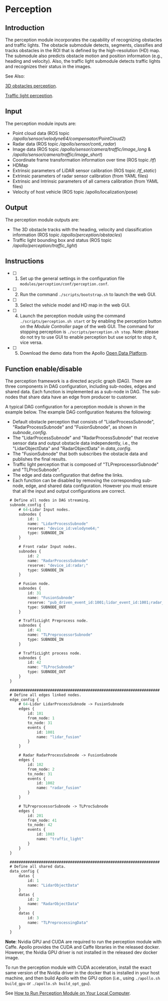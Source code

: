 # Perception

## Introduction
The perception module incorporates the capability of recognizing obstacles and traffic lights. The obstacle submodule detects, segments, classifies and tracks obstacles in the ROI that is defined by the high-resolution (HD) map. The submodule also predicts obstacle motion and position information (e.g., heading and velocity). Also, the traffic light submodule detects traffic lights and recognizes their status in the images.

See Also:

 [3D obstacles perception](https://github.com/ApolloAuto/apollo/blob/master/docs/specs/3d_obstacle_perception.md).

 [Traffic light perception](https://github.com/ApolloAuto/apollo/blob/master/docs/specs/traffic_light.md).

## Input

The perception module inputs are:

- Point cloud data (ROS topic _/apollo/sensor/velodyne64/compensator/PointCloud2_)
- Radar data (ROS topic _/apollo/sensor/conti_radar_)
- Image data (ROS topic _/apollo/sensor/camera/traffic/image_long_ & _/apollo/sensor/camera/traffic/image_short_)
- Coordinate frame transformation information over time (ROS topic _/tf_)
- HDMap
- Extrinsic parameters of LiDAR sensor calibration (ROS topic _/tf_static_)
- Extrinsic parameters of radar sensor calibration (from YAML files)
- Extrinsic and Intrinsic parameters of all camera calibration (from YAML files)
- Velocity of host vehicle (ROS topic /apollo/localization/pose)

## Output

The perception module outputs are:

* The 3D obstacle tracks with the heading, velocity and classification information (ROS topic _/apollo/perception/obstacles_)
* Traffic light bounding box and status (ROS topic _/apollo/perception/traffic_light_)
## Instructions

- [ ] 1. Set up the general settings in the configuration file `modules/perception/conf/perception.conf`.
- [ ] 2. Run the command  `./scripts/bootstrap.sh` to launch the web GUI.
- [ ] 3. Select the vehicle model and HD map in the web GUI.
- [ ] 4. Launch the perception module using the command `./scripts/perception.sh start` or by enabling the perception button on the *Module Controller* page of the web GUI. The command for stopping perception is `./scripts/perception.sh stop`. Note: please do not try to use GUI to enable perception but use script to stop it, vice versa. 


- [ ] 5. Download the demo data from the Apollo [Open Data Platform](https://console.bce.baidu.com/apollo/task/download).

## Function enable/disable
The perception framework is a directed acyclic graph (DAG). There are three components in DAG configuration, including sub-nodes, edges and shared data. Each function is implemented as a sub-node in DAG. The sub-nodes that share data have an edge from producer to customer.

A typical DAG configuration for a perception module is shown in the example below.  The example DAG configuration features the following:  

- Default obstacle perception that consists of "LidarProcessSubnode", "RadarProcessSubnode" and "FusionSubnode", as shown in *subnode_config*.
- The "LidarProcessSubnode" and "RadarProcessSubnode" that receive sensor data and output obstacle data independently, i.e., the "LidarObjectData" and "RadarObjectData" in *data_config*.
- The "FusionSubnode" that both subscribes the obstacle data and publishes the final results.
- Traffic light perception that is composed of "TLPreprocessorSubnode" and "TLProcSubnode".
- The edge and data configuration that define the links.
- Each function can be disabled by removing the corresponding sub-node, edge, and shared data configuration. However you must ensure that all the input and output configurations are correct.

``` protobuf
  # Define all nodes in DAG streaming.
  subnode_config {
      # 64-Lidar Input nodes.
      subnodes {
          id: 1
          name: "LidarProcessSubnode"
          reserve: "device_id:velodyne64;"
          type: SUBNODE_IN
      }

      # Front radar Input nodes.
      subnodes {
          id: 2
          name: "RadarProcessSubnode"
          reserve: "device_id:radar;"
          type: SUBNODE_IN
      }

      # Fusion node.
      subnodes {
          id: 31
          name: "FusionSubnode"
          reserve: "pub_driven_event_id:1001;lidar_event_id:1001;radar_event_id:1002;"
          type: SUBNODE_OUT
      }

      # TrafficLight Preprocess node.
      subnodes {
          id: 41
          name: "TLPreprocessorSubnode"
          type: SUBNODE_IN
      }

      # TrafficLight process node.
      subnodes {
          id: 42
          name: "TLProcSubnode"
          type: SUBNODE_OUT
      }
  }

  ###################################################################
  # Define all edges linked nodes.
  edge_config {
      # 64-Lidar LidarProcessSubnode -> FusionSubnode
      edges {
          id: 101
          from_node: 1
          to_node: 31
          events {
              id: 1001
              name: "lidar_fusion"
          }
      }

      # Radar RadarProcessSubnode -> FusionSubnode
      edges {
          id: 102
          from_node: 2
          to_node: 31
          events {
              id: 1002
              name: "radar_fusion"
          }
      }

      # TLPreprocessorSubnode -> TLProcSubnode
      edges {
          id: 201
          from_node: 41
          to_node: 42
          events {
              id: 1003
              name: "traffic_light"
          }
      }
  }

  ###################################################################
  # Define all shared data.
  data_config {
      datas {
          id: 1
          name: "LidarObjectData"
      }
      datas {
          id: 2
          name: "RadarObjectData"
      }
      datas {
          id: 3
          name: "TLPreprocessingData"
      }
  }
```

**Note**: Nvidia GPU and CUDA are required to run the perception module with Caffe. Apollo provides the CUDA and Caffe libraries in the released docker. However, the Nvidia GPU driver is not installed in the released dev docker image.

To run the perception module with CUDA acceleration, install the exact same version of the Nvidia driver in the docker that is installed in your host machine, and then build Apollo with the GPU option (i.e., using `./apollo.sh build_gpu` or `./apollo.sh build_opt_gpu`).

See [How to Run Perception Module on Your Local Computer](https://github.com/ApolloAuto/apollo/blob/master/docs/howto/how_to_run_perception_module_on_your_local_computer.md).
